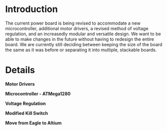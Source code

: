# Introduction #

The current power board is being revised to accommodate a new microcontroller, additional motor drivers, a revised method of voltage regulation, and an increasedly modular and versatile design. We want to be able to make changes in the future without having to redesign the entire board. We are currently still deciding between keeping the size of the board the same as it was before or separating it into multiple, stackable boards.

# Details #

**Motor Drivers**

**Microcontroller - ATMega1280**

**Voltage Regulation**

**Modified Kill Switch**

**Move from Eagle to Altium**